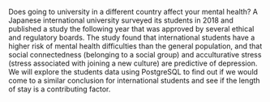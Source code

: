 Does going to university in a different country affect your mental health? A Japanese international university
surveyed its students in 2018 and published a study the following year that was approved by several ethical
and regulatory boards.
The study found that international students have a higher risk of mental health difficulties than the general
population, and that social connectedness (belonging to a social group) and acculturative stress (stress
associated with joining a new culture) are predictive of depression.
We will explore the students data using PostgreSQL to find out if we would come to a similar conclusion for
international students and see if the length of stay is a contributing factor.
